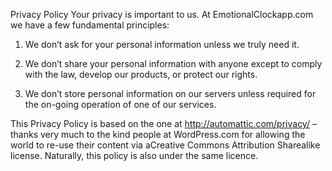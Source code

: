 Privacy Policy
Your privacy is important to us. At EmotionalClockapp.com we have a few fundamental principles:

1. We don’t ask for your personal information unless we truly need it.

2. We don’t share your personal information with anyone except to comply with the law, develop our products, or protect our rights.

3. We don’t store personal information on our servers unless required for the on-going operation of one of our services.

This Privacy Policy is based on the one at http://automattic.com/privacy/ – thanks very much to the kind people at WordPress.com for allowing the world to re-use their content via aCreative Commons Attribution Sharealike license. Naturally, this policy is also under the same licence.
